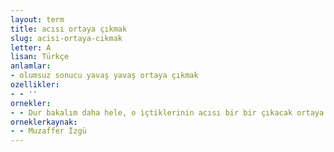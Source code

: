 ```yaml
---
layout: term
title: acısı ortaya çıkmak
slug: acisi-ortaya-cikmak
letter: A
lisan: Türkçe
anlamlar:
- olumsuz sonucu yavaş yavaş ortaya çıkmak
ozellikler:
- - ''
ornekler:
- - Dur bakalım daha hele, o içtiklerinin acısı bir bir çıkacak ortaya.
orneklerkaynak:
- - Muzaffer İzgü
---
```

